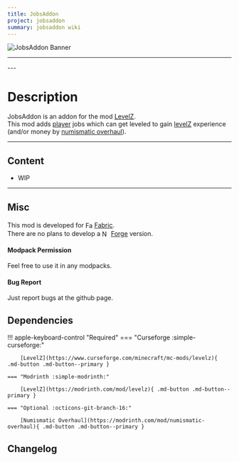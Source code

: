 ```yaml
---
title: JobsAddon
project: jobsaddon
summary: jobsaddon wiki
---
```

<script src="/wiki/javascripts/data.js"></script>
<script src="/wiki/javascripts/sidebar.js" id="jobsaddon"></script>

![JobsAddon Banner](/wiki/assets/general/banner/jobsaddonbanner.png)

---
<div id="showcase-gallery" modid="jobsaddon" image_1="jobsaddon_image_1" image_2="jobsaddon_image_2"></div>
<script src="/wiki/javascripts/showcase.js"></script>
---

# Description
JobsAddon is an addon for the mod [LevelZ](/wiki/mods/LevelZ/).  
This mod adds [player](https://minecraft.wiki/w/Player) jobs which can get leveled to gain [levelZ](/wiki/mods/LevelZ/) experience (and/or money by [numismatic overhaul](https://modrinth.com/mod/numismatic-overhaul)).

---
## Content
- WIP
<!-- - [Block List](/wiki/mods/jobsaddon/Blocks/#list-of-blocks)
- [Entity List](/wiki/mods/jobsaddon/Entities/#list-of-entities)
- [Item List](/wiki/mods/jobsaddon/Items/#list-of-items)
- [Structure List](/wiki/mods/jobsaddon/Structures/#list-of-structures) -->
  
---
## Misc
This mod is developed for <img src="https://fabricmc.net/assets/logo.png" alt="Fabric" width="16" height="16" style="position: relative; top: 3px;"> [Fabric](https://fabricmc.net/).  
There are no plans to develop a <img src="https://neoforged.net/img/authors/neoforged.png" alt="NeoForged" width="16" height="16" style="position: relative; top: 3px;"> [Forge](https://neoforged.net/) version.  

#### Modpack Permission
Feel free to use it in any modpacks.  

#### Bug Report
Just report bugs at the github page.  

## Dependencies

!!! apple-keyboard-control "Required"
    === "Curseforge :simple-curseforge:"
        
        [LevelZ](https://www.curseforge.com/minecraft/mc-mods/levelz){ .md-button .md-button--primary }

    === "Modrinth :simple-modrinth:"

        [LevelZ](https://modrinth.com/mod/levelz){ .md-button .md-button--primary }

    === "Optional :octicons-git-branch-16:"

        [Numismatic Overhaul](https://modrinth.com/mod/numismatic-overhaul){ .md-button .md-button--primary }

## Changelog
<script src="https://cdn.jsdelivr.net/npm/marked/marked.min.js"></script>
<div id="log" modid="jobsaddon"></div>
